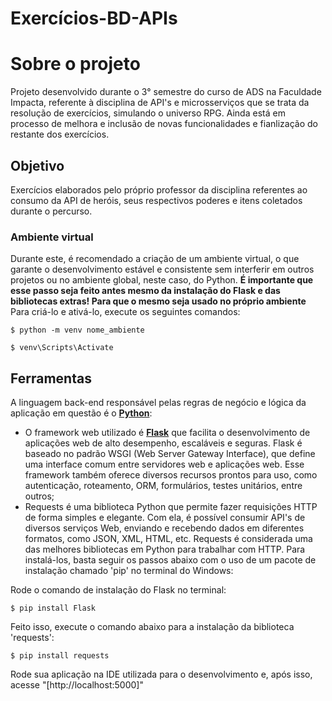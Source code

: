 # Exercícios-BD-APIs


# Sobre o projeto
Projeto desenvolvido durante o 3° semestre do curso de ADS na Faculdade Impacta, referente à disciplina de API's e microsserviços que se trata da resolução de exercícios, simulando o universo RPG. Ainda está em processo de melhora e inclusão de novas funcionalidades e fianlização do restante dos exercícios.

## Objetivo 
Exercícios elaborados pelo próprio professor da disciplina referentes ao consumo da API de heróis, seus respectivos poderes e itens coletados durante o percurso. 

### Ambiente virtual
Durante este, é recomendado a criação de um ambiente virtual, o que garante o desenvolvimento estável e consistente sem interferir em outros projetos ou no ambiente global, neste caso, do Python. **É importante que esse passo seja feito antes mesmo da instalação do Flask e das bibliotecas extras! Para que o mesmo seja usado no próprio ambiente** Para criá-lo e ativá-lo, execute os seguintes comandos:

```
$ python -m venv nome_ambiente

$ venv\Scripts\Activate
```

## Ferramentas 
A linguagem back-end responsável pelas regras de negócio e lógica da aplicação em questão é o **[Python](https://docs.python.org/pt-br/3/tutorial/)**:
* O framework web utilizado é **[Flask](https://flask.palletsprojects.com/en/3.0.x/)** que facilita o desenvolvimento de aplicações web de alto desempenho, escaláveis e seguras. Flask é baseado no padrão WSGI (Web Server Gateway Interface), que define uma interface comum entre servidores web e aplicações web. Esse framework também oferece diversos recursos prontos para uso, como autenticação, roteamento, ORM, formulários, testes unitários, entre outros;
* Requests é uma biblioteca Python que permite fazer requisições HTTP de forma simples e elegante. Com ela, é possível consumir API's de diversos serviços Web, enviando e recebendo dados em diferentes formatos, como JSON, XML, HTML, etc. Requests é considerada uma das melhores bibliotecas em Python para trabalhar com HTTP.
Para instalá-los, basta seguir os passos abaixo com o uso de um pacote de instalação chamado 'pip' no terminal do Windows:

Rode o comando de instalação do Flask no terminal:
```
$ pip install Flask 
```
Feito isso, execute o comando abaixo para a instalação da biblioteca 'requests':
```
$ pip install requests 
```

Rode sua aplicação na IDE utilizada para o desenvolvimento e, após isso, acesse "[http://localhost:5000]"



